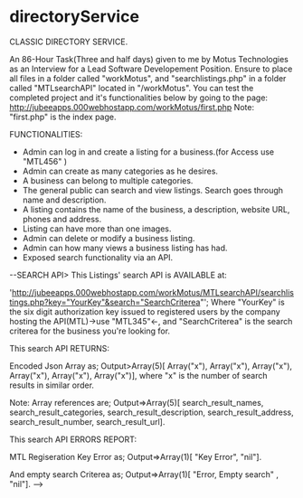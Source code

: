 # directoryService

CLASSIC DIRECTORY SERVICE.

An 86-Hour Task(Three and half days) given to me by Motus Technologies as an Interview for a Lead Software Developement Position.
Ensure to place all files in a folder called "workMotus",
and "searchlistings.php" in a folder called "MTLsearchAPI" located in "/workMotus".
You can test the completed project and it's functionalities below by going to the page:
http://jubeeapps.000webhostapp.com/workMotus/first.php
Note: "first.php" is the index page.

FUNCTIONALITIES:
* Admin can log in and create a listing for a business.(for Access use "MTL456" )
* Admin can create as many categories as he desires.
* A business can belong to multiple categories.
* The general public can search and view listings. Search goes through name and description.
* A listing contains the name of the business, a description, website URL, phones and address.
* Listing can have more than one images. 
* Admin can delete or modify a business listing.
* Admin can how many views a business listing has had. 
* Exposed search functionality via an API.

--SEARCH API>
This Listings' search API is AVAILABLE at:

'http://jubeeapps.000webhostapp.com/workMotus/MTLsearchAPI/searchlistings.php?key="YourKey"&search="SearchCriterea"';
Where "YourKey" is the six digit authorization key issued to registered users by the company hosting the API(MTL)->use "MTL345"<-, and "SearchCriterea" is the search criterea for the business you're looking for.

This search API RETURNS:

Encoded Json Array as;
Output>Array(5)[ Array("x"), Array("x"), Array("x"), Array("x"), Array("x"), Array("x")],
where "x" is the number of search results in similar order.

Note: Array references are;
Output=>Array(5)[ search_result_names, search_result_categories, search_result_description, search_result_address,
 search_result_number, search_result_url].

This search API ERRORS REPORT:

MTL Regiseration Key Error as;
Output=>Array(1)[ "Key Error", "nil"].

And empty search Criterea as;
Output=>Array(1)[ "Error, Empty search" , "nil"].
-->
